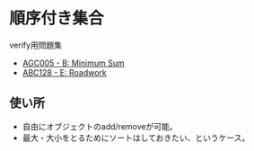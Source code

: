 # 順序付き集合

verify用問題集

- [AGC005 - B: Minimum Sum](https://atcoder.jp/contests/agc005/tasks/agc005_b)
- [ABC128 - E: Roadwork](https://atcoder.jp/contests/abc128/tasks/abc128_e)

## 使い所

- 自由にオブジェクトのadd/removeが可能。
- 最大・大小をとるためにソートはしておきたい、というケース。

